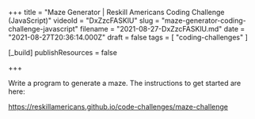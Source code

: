 +++
title = "Maze Generator | Reskill Americans Coding Challenge (JavaScript)"
videoId = "DxZzcFASKlU"
slug = "maze-generator-coding-challenge-javascript"
filename = "2021-08-27-DxZzcFASKlU.md"
date = "2021-08-27T20:36:14.000Z"
draft = false
tags = [ "coding-challenges" ]

[_build]
publishResources = false

+++

Write a program to generate a maze.  The instructions to get started are here:

https://reskillamericans.github.io/code-challenges/maze-challenge
